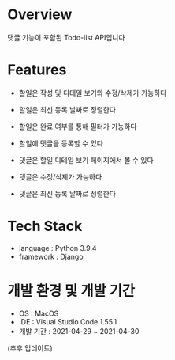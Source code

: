 # Overview
댓글 기능이 포함된 Todo-list API입니다

# Features
- 할일은 작성 및 디테일 보기와 수정/삭제가 가능하다
- 할일은 최신 등록 날짜로 정렬한다
- 할일은 완료 여부를 통해 필터가 가능하다

- 할일에 댓글을 등록할 수 있다
- 댓글은 할일 디테일 보기 페이지에서 볼 수 있다
- 댓글은 수정/삭제가 가능하다
- 댓글은 최신 등록 날짜로 정렬한다 

# Tech Stack
- language : Python 3.9.4
- framework : Django

# 개발 환경 및 개발 기간
- OS : MacOS 
- IDE : Visual Studio Code 1.55.1
- 개발 기간 : 2021-04-29 ~ 2021-04-30

(추후 업데이트)
